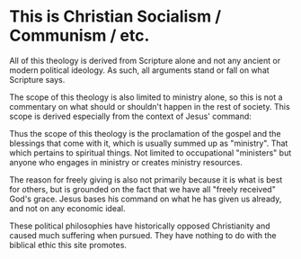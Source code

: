 
# This is Christian Socialism / Communism / etc.

All of this theology is derived from Scripture alone and not any ancient or modern political ideology. As such, all arguments stand or fall on what Scripture says.

The scope of this theology is also limited to ministry alone, so this is not a commentary on what should or shouldn't happen in the rest of society. This scope is derived especially from the context of Jesus' command:

<BibleQuote passage='Matt 10:7-8'></BibleQuote>

Thus the scope of this theology is the proclamation of the gospel and the blessings that come with it, which is usually summed up as "ministry". That which pertains to spiritual things. Not limited to occupational "ministers" but anyone who engages in ministry or creates ministry resources.

The reason for freely giving is also not primarily because it is what is best for others, but is grounded on the fact that we have all "freely received" God's grace. Jesus bases his command on what he has given us already, and not on any economic ideal.

These political philosophies have historically opposed Christianity and caused much suffering when pursued. They have nothing to do with the biblical ethic this site promotes.
